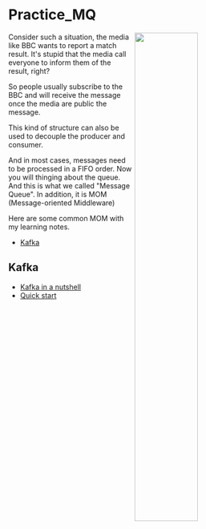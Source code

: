# Practice_MQ <!-- omit in toc -->

<img src="https://media.giphy.com/media/MXoyvLVaXqYbi6KUhu/giphy.gif" align="right" width="50%">

Consider such a situation, the media like BBC wants to report a match result. It's stupid that the media call everyone to inform them of the result, right? 

So people usually subscribe to the BBC and will receive the message once the media are public the message.

This kind of structure can also be used to decouple the producer and consumer. 

And in most cases, messages need to be processed in a FIFO order. Now you will thinging about the queue. And this is what we called "Message Queue". In addition, it is MOM (Message-oriented Middleware)

Here are some common MOM with my learning notes.

- [Kafka](#kafka)

## Kafka

* [Kafka in a nutshell](kafka/Kafka%20in%20a%20nutshell.md)
* [Quick start](kafka/Kafka%20quick%20start.md)